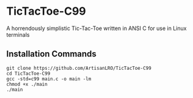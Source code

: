 # TicTacToe-C99

A horrendously simplistic Tic-Tac-Toe written in ANSI C for use in Linux terminals

## Installation Commands
```
git clone https://github.com/ArtisanLRO/TicTacToe-C99
cd TicTacToe-C99
gcc -std=c99 main.c -o main -lm
chmod +x ./main
./main
```
